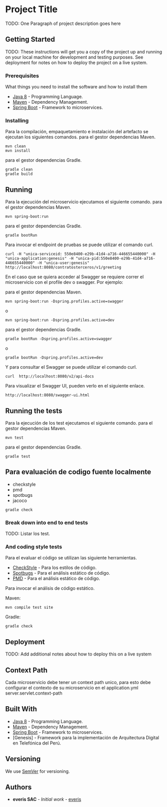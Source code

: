 # Project Title

TODO: One Paragraph of project description goes here

## Getting Started

TODO: These instructions will get you a copy of the project up and running on your local machine for development and testing purposes. See deployment for notes on how to deploy the project on a live system.

### Prerequisites

What things you need to install the software and how to install them

* [Java 8](https://www.oracle.com/technetwork/java/javase/downloads) - Programming Language.
* [Maven](https://maven.apache.org/) - Dependency Management.
* [Spring Boot](https://spring.io/projects/spring-boot) - Framework to microservices.

### Installing

Para la compilación, empaquetamiento e instalación del artefacto se ejecutan los siguientes comandos.
para el gestor dependencias Maven.
```
mvn clean
mvn install
```

para el gestor dependencias Gradle.
```
gradle clean
gradle build
```

## Running

Para la ejecución del microservicio ejecutamos el siguiente comando.
para el gestor dependencias Maven.
```
mvn spring-boot:run
```
para el gestor dependencias Gradle.
```
gradle bootRun
```

Para invocar el endpoint de pruebas se puede utilizar el comando curl.

```
curl -H "unica-serviceid: 550e8400-e29b-41d4-a716-446655440000" -H "unica-application:genesis" -H "unica-pid:550e8400-e29b-41d4-a716-446655440000" -H "unica-user:genesis" http://localhost:8080/contratosterceros/v1/greeting
```

En el caso que se quiera acceder al Swagger se requiere correr el microservicio con el profile dev o swagger. Por ejemplo:

para el gestor dependencias Maven.
```
mvn spring-boot:run -Dspring.profiles.active=swagger 
```
o
```
mvn spring-boot:run -Dspring.profiles.active=dev 
```
para el gestor dependencias Gradle.
```
gradle bootRun -Dspring.profiles.active=swagger 
```
o
```
gradle bootRun -Dspring.profiles.active=dev 
```

Y para consultar el Swagger se puede utilizar el comando curl.

```
curl  http://localhost:8080/v2/api-docs
```

Para visualizar el Swagger UI, pueden verlo en el siguiente enlace.

```
http://localhost:8080/swagger-ui.html
```

## Running the tests

Para la ejecución de los test ejecutamos el siguiente comando.
para el gestor dependencias Maven.
```
mvn test
```
para el gestor dependencias Gradle.
```
gradle test
```

## Para evaluación de codigo fuente localmente
* checkstyle 
* pmd
* spotbugs 
* jacoco
```
gradle check
```
### Break down into end to end tests

TODO: Listar los test.

### And coding style tests

Para el evaluar el código se utilizan las siguiente herramientas.

* [CheckStyle](https://checkstyle.sourceforge.io/) - Para los estilos de código.
* [Spotbugs](https://spotbugs.github.io/) - Para el análisis estático de código.
* [PMD](https://pmd.github.io/) - Para el análisis estático de código.

Para invocar el análisis de código estático.

Maven:
```
mvn compile test site
```
Gradle:
```
gradle check
```


## Deployment

TODO: Add additional notes about how to deploy this on a live system

## Context Path

Cada microservicio debe tener un context path unico, para esto debe configurar el contexto de su microservicio
en el application.yml server.servlet.context-path

## Built With

* [Java 8](https://www.oracle.com/technetwork/java/javase/downloads) - Programming Language.
* [Maven](https://maven.apache.org/) - Dependency Management.
* [Spring Boot](https://spring.io/projects/spring-boot) - Framework to microservices.
* [Genesis] - Framework para la implementación de Arquitectura Digital en Telefónica del Perú.

## Versioning

We use [SemVer](http://semver.org/) for versioning.

## Authors

* **everis SAC** - *Initial work* - [everis](https://www.everis.com/peru)
